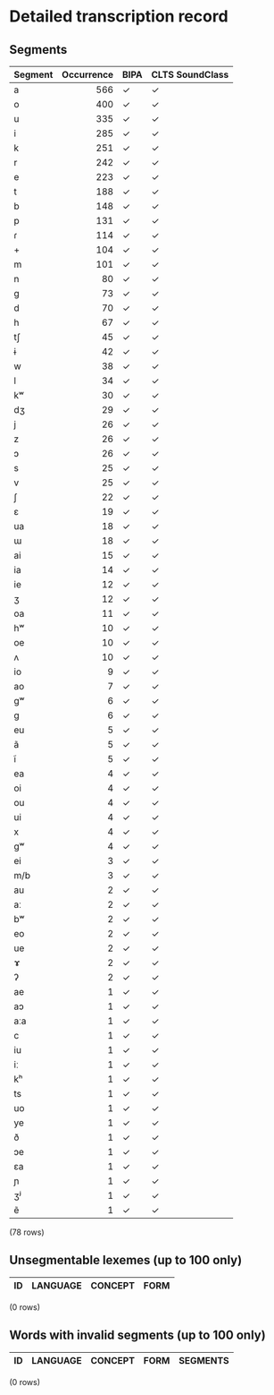 
# Detailed transcription record

## Segments

| Segment | Occurrence | BIPA | CLTS SoundClass |
|:----------|-------------:|:-------|:------------------|
| a | 566 | ✓ | ✓ |
| o | 400 | ✓ | ✓ |
| u | 335 | ✓ | ✓ |
| i | 285 | ✓ | ✓ |
| k | 251 | ✓ | ✓ |
| r | 242 | ✓ | ✓ |
| e | 223 | ✓ | ✓ |
| t | 188 | ✓ | ✓ |
| b | 148 | ✓ | ✓ |
| p | 131 | ✓ | ✓ |
| ɾ | 114 | ✓ | ✓ |
| + | 104 | ✓ | ✓ |
| m | 101 | ✓ | ✓ |
| n | 80 | ✓ | ✓ |
| g | 73 | ✓ | ✓ |
| d | 70 | ✓ | ✓ |
| h | 67 | ✓ | ✓ |
| tʃ | 45 | ✓ | ✓ |
| ɨ | 42 | ✓ | ✓ |
| w | 38 | ✓ | ✓ |
| l | 34 | ✓ | ✓ |
| kʷ | 30 | ✓ | ✓ |
| dʒ | 29 | ✓ | ✓ |
| j | 26 | ✓ | ✓ |
| z | 26 | ✓ | ✓ |
| ɔ | 26 | ✓ | ✓ |
| s | 25 | ✓ | ✓ |
| v | 25 | ✓ | ✓ |
| ʃ | 22 | ✓ | ✓ |
| ɛ | 19 | ✓ | ✓ |
| ua | 18 | ✓ | ✓ |
| ɯ | 18 | ✓ | ✓ |
| ai | 15 | ✓ | ✓ |
| ia | 14 | ✓ | ✓ |
| ie | 12 | ✓ | ✓ |
| ʒ | 12 | ✓ | ✓ |
| oa | 11 | ✓ | ✓ |
| hʷ | 10 | ✓ | ✓ |
| oe | 10 | ✓ | ✓ |
| ʌ | 10 | ✓ | ✓ |
| io | 9 | ✓ | ✓ |
| ao | 7 | ✓ | ✓ |
| gʷ | 6 | ✓ | ✓ |
| ɡ | 6 | ✓ | ✓ |
| eu | 5 | ✓ | ✓ |
| ã | 5 | ✓ | ✓ |
| ĩ | 5 | ✓ | ✓ |
| ea | 4 | ✓ | ✓ |
| oi | 4 | ✓ | ✓ |
| ou | 4 | ✓ | ✓ |
| ui | 4 | ✓ | ✓ |
| x | 4 | ✓ | ✓ |
| ɡʷ | 4 | ✓ | ✓ |
| ei | 3 | ✓ | ✓ |
| m/b | 3 | ✓ | ✓ |
| au | 2 | ✓ | ✓ |
| aː | 2 | ✓ | ✓ |
| bʷ | 2 | ✓ | ✓ |
| eo | 2 | ✓ | ✓ |
| ue | 2 | ✓ | ✓ |
| ɤ | 2 | ✓ | ✓ |
| ʔ | 2 | ✓ | ✓ |
| ae | 1 | ✓ | ✓ |
| aɔ | 1 | ✓ | ✓ |
| aːa | 1 | ✓ | ✓ |
| c | 1 | ✓ | ✓ |
| iu | 1 | ✓ | ✓ |
| iː | 1 | ✓ | ✓ |
| kʰ | 1 | ✓ | ✓ |
| ts | 1 | ✓ | ✓ |
| uo | 1 | ✓ | ✓ |
| ye | 1 | ✓ | ✓ |
| ð | 1 | ✓ | ✓ |
| ɔe | 1 | ✓ | ✓ |
| ɛa | 1 | ✓ | ✓ |
| ɲ | 1 | ✓ | ✓ |
| ʒʲ | 1 | ✓ | ✓ |
| ẽ | 1 | ✓ | ✓ |

(78 rows)



## Unsegmentable lexemes (up to 100 only)

| ID | LANGUAGE | CONCEPT | FORM |
|------|------------|-----------|--------|

(0 rows)



## Words with invalid segments (up to 100 only)

| ID | LANGUAGE | CONCEPT | FORM | SEGMENTS |
|------|------------|-----------|--------|------------|

(0 rows)



